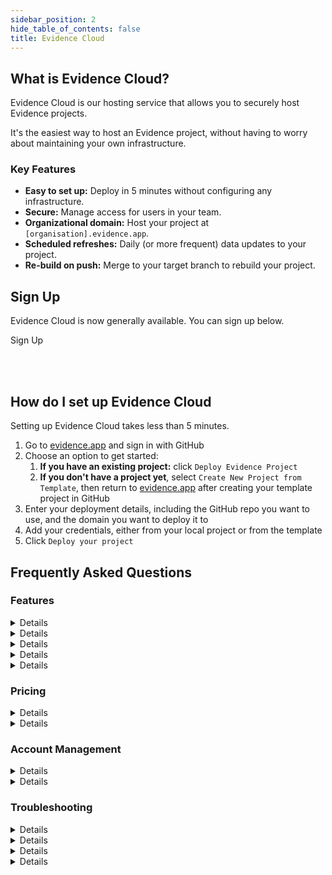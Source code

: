 ```yaml
---
sidebar_position: 2
hide_table_of_contents: false
title: Evidence Cloud
---
```


## What is Evidence Cloud?

Evidence Cloud is our hosting service that allows you to securely host Evidence projects.

It's the easiest way to host an Evidence project, without having to worry about maintaining your own infrastructure.

### Key Features

- **Easy to set up:** Deploy in 5 minutes without configuring any infrastructure.
- **Secure:** Manage access for users in your team.
- **Organizational domain:** Host your project at `[organisation].evidence.app`.
- **Scheduled refreshes:** Daily (or more frequent) data updates to your project.
- **Re-build on push:** Merge to your target branch to rebuild your project.

## Sign Up

Evidence Cloud is now generally available. You can sign up below.

<LinkButton url="https://evidence.app"> Sign Up </LinkButton>

<br/>
<br/>

## How do I set up Evidence Cloud

Setting up Evidence Cloud takes less than 5 minutes.

1. Go to [evidence.app](https://evidence.app) and sign in with GitHub
1. Choose an option to get started:
   1. **If you have an existing project:** click `Deploy Evidence Project`
   1. **If you don't have a project yet**, select `Create New Project from Template`, then return to [evidence.app](https://evidence.app) after creating your template project in GitHub
1. Enter your deployment details, including the GitHub repo you want to use, and the domain you want to deploy it to
1. Add your credentials, either from your local project or from the template
1. Click `Deploy your project`


## Frequently Asked Questions

### Features


<Details title="What causes my data to update?">

- Pushes to your target branch.
- Clicking the `Redeploy` button in the UI.
- You can set up a regularly scheduled refresh on some of our plans.

</Details>

<Details title="How frequently does Evidence Cloud refresh my data?">
You can set up data refreshes as regularly as you need on the Team and Enterprise plans.
</Details>

<Details title="How does authentication work for my private project?">

    Each viewer account is provided with a unique login to access the project. You can manage viewers in the Evidence Cloud UI.
</Details>

<Details title="Can I create a public Evidence Cloud site?">

    Yes! Our Free plan allows you to create public sites.
</Details>

<Details title="How do I set up development previews?">

Alongside your `main` branch, set up a secondary project targeting a development branch (e.g. `dev`) whenever you merge changes into `dev`, you will get a preview. When you are ready to release changes, merge these into `main`.

You can set up different database credentials for development deployments, which allows 
you to use development data before it is in your production db.

</Details>



### Pricing

<Details title="Is Evidence Cloud free?">

Evidence Cloud's Free tier offers unlimited public projects. For authentication and scheduled updates, [paid plans](https://evidence.dev/cloud) are available.

</Details>

<Details title="How do I get onto a Team or Enterprise plan?">

Email us: [archie@evidence.dev](mailto:archie@evidence.dev), or reach out on Evidence Cloud chat. 
</Details>


### Account Management

<Details title="How do I add a new developer to my Evidence project?">

Give them access to your [Github repository](https://docs.github.com/en/organizations/managing-user-access-to-your-organizations-repositories/managing-repository-roles/managing-an-individuals-access-to-an-organization-repository). All Evidence Cloud plans come with unlimited developer accounts.

</Details>

<Details title="Which git providers can I use with Evidence Cloud?">

We support GitHub by default. If your team needs another git provider, reach out on [Slack](https://slack.evidence.dev).

</Details>

### Troubleshooting

<Details title="I've successfully deployed the template project. How do I edit it?">

Clone the git repository to your local machine (the repo URL is shown in the cloud UI), make edits to the code and/or database settings, and merge the edits to your target branch.

</Details>


<Details title="How long do builds take?">

Most builds will be completed in under 2 minutes, and you can track progress in the build logs. The initial deployment may take longer as we provision your account.

</Details>


<Details title="When can I expect build failures?">

Evidence will not deploy sites with errors to prevent users from seeing broken reports. Usually, this is caused by an error with your project code.  Enter `npm run build` in your editor to test if the build succeeds locally. If you are still having issues, reach out on [Slack](https://slack.evidence.dev).

</Details>

<Details title="How can I prevent queries or components with errors from making it to my site?">

As a default, a failed chart or query will not throw an error. To prevent failed charts or queries from building successfully, edit the build command in `package.json` to `"build": "evidence build:strict"`.

</Details>